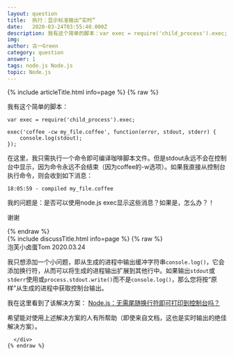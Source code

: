```yaml
---
layout: question
title:  执行：显示标准输出“实时”
date:   2020-03-24T03:55:40.000Z
description: 我有这个简单的脚本：var exec = require('child_process').exec;exec('coffee -cw my_fi...
img: 
author: 古一Green
category: question
answer: 1
tags: node.js Node.js
topic: Node.js
---
```

<div class="article-root">
  <div class="article">
    {% include articleTitle.html info=page %}
    {% raw %}
    <div class="article-content"><p><font style="vertical-align: inherit;"><font style="vertical-align: inherit;">我有这个简单的脚本：</font></font></p>

<pre><code>var exec = require('child_process').exec;<font></font>
<font></font>
exec('coffee -cw my_file.coffee', function(error, stdout, stderr) {<font></font>
    console.log(stdout);<font></font>
});<font></font>
</code></pre>

<p><font style="vertical-align: inherit;"><font style="vertical-align: inherit;">在这里，我只需执行一个命令即可编译咖啡脚本文件。</font><font style="vertical-align: inherit;">但是stdout永远不会在控制台中显示，因为命令永远不会结束（因为coffee的-w选项）。</font><font style="vertical-align: inherit;">如果我直接从控制台执行命令，则会收到如下消息：</font></font></p>

<pre><code>18:05:59 - compiled my_file.coffee
</code></pre>

<p><font style="vertical-align: inherit;"><font style="vertical-align: inherit;">我的问题是：是否可以使用node.js exec显示这些消息？</font><font style="vertical-align: inherit;">如果是，怎么办？</font><font style="vertical-align: inherit;">！</font></font></p>

<p><font style="vertical-align: inherit;"><font style="vertical-align: inherit;">谢谢</font></font></p></div>
    {% endraw %}
  </div>

  <div class="discuss-wrapper">
    {% include discussTitle.html info=page %}
    {% raw %}
    <div class="discuss-item">
        <div class="discuss-parent">
          <div class="discuss-meta">
            <span class="discuss-user">泡芙小卤蛋Tom</span>
            <span class="discuss-time">2020.03.24</span>
          </div>
          <div class="discuss-comment"><p><font style="vertical-align: inherit;"><font style="vertical-align: inherit;">我只想添加一个小问题，即从生成的进程中输出缓冲字符串</font></font><code>console.log()</code><font style="vertical-align: inherit;"><font style="vertical-align: inherit;">，它会添加换行符，从而可以将生成的进程输出扩展到其他行中。</font><font style="vertical-align: inherit;">如果输出</font></font><code>stdout</code><font style="vertical-align: inherit;"><font style="vertical-align: inherit;">或</font></font><code>stderr</code><font style="vertical-align: inherit;"><font style="vertical-align: inherit;">使用</font><font style="vertical-align: inherit;">或</font></font><code>process.stdout.write()</code><font style="vertical-align: inherit;"><font style="vertical-align: inherit;">而不是</font></font><code>console.log()</code><font style="vertical-align: inherit;"><font style="vertical-align: inherit;">，那么您将按“原样”从生成的进程中获取控制台输出。</font></font></p>

<p><font style="vertical-align: inherit;"><font style="vertical-align: inherit;">我在这里看到了该解决方案：
 </font></font><a href="https://stackoverflow.com/questions/6157497/node-js-printing-to-console-without-a-trailing-newline"><font style="vertical-align: inherit;"><font style="vertical-align: inherit;">Node.js：无需尾随换行符即可打印到控制台吗？</font></font></a></p>

<p><font style="vertical-align: inherit;"><font style="vertical-align: inherit;">希望能对使用上述解决方案的人有所帮助（即使来自文档，这也是实时输出的绝佳解决方案）。</font></font></p></div>
        </div>
        
      </div>
    {% endraw %}
  </div>
<div>
